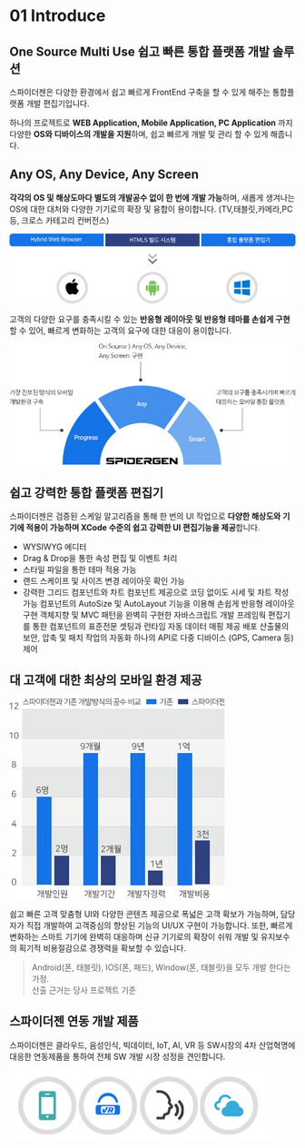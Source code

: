 # 01  Introduce

## One Source Multi Use 쉽고 빠른 통합 플랫폼 개발 솔루션

스파이더젠은 다양한 환경에서 쉽고 빠르게 FrontEnd 구축을 할 수 있게 해주는 통합플랫폼 개발 편집기입니다.

하나의 프로젝트로 **WEB Application, Mobile Application, PC Application** 까지 다양한 **OS와 디바이스의 개발을 지원**하며, 쉽고 빠르게 개발 및 관리 할 수 있게 해줍니다.

## Any OS, Any Device, Any Screen

**각각의 OS 및 해상도마다 별도의 개발공수 없이 한 번에 개발 가능**하며, 새롭게 생겨나는 OS에 대한 대처와 다양한 기기로의 확장 및 융합이 용이합니다. (TV,태블릿,카메라,PC 등, 크로스 카테고리 컨버전스)

![](../Guide%20for%20SpiderGen/01%20%20Introduce.images/img1001.png)

고객의 다양한 요구를 충족시킬 수 있는 **반응형 레이아웃 및 반응형 테마를 손쉽게 구현**할 수 있어, 빠르게 변화하는 고객의 요구에 대한 대응이 용이합니다.

![](../Guide%20for%20SpiderGen/01%20%20Introduce.images/img1002.png)

## 쉽고 강력한 통합 플랫폼 편집기

스파이더젠은 검증된 스케일 알고리즘을 통해 한 번의 UI 작업으로 **다양한 해상도와 기기에 적용이 가능하며 XCode 수준의 쉽고 강력한 UI 편집기능을 제공**합니다.

* WYSIWYG 에디터
* Drag & Drop을 통한 속성 편집 및 이벤트 처리
* 스타일 파일을 통한 테마 적용 가능
* 랜드 스케이프 및 사이즈 변경 레이아웃 확인 가능
* 강력한 그리드 컴포넌트와 차트 컴포넌트 제공으로 코딩 없이도 시세 및 차트 작성 가능 컴포넌트의 AutoSize 및 AutoLayout 기능을 이용해 손쉽게 반응형 레이아웃 구현 객체지향 및 MVC 패턴을 완벽히 구현한 자바스크립트 개발 프레임웍 편집기를 통한 컴포넌트의 표준전문 셋팅과 런타임 자동 데이터 매핑 제공 배포 산출물의 보안, 압축 및 패치 작업의 자동화 하나의 API로 다중 디바이스 (GPS, Camera 등) 제어

## 대 고객에 대한 최상의 모바일 환경 제공

![](../Guide%20for%20SpiderGen/01%20%20Introduce.images/img1004.png)

쉽고 빠른 고객 맞춤형 UI와 다양한 콘텐츠 제공으로 폭넓은 고객 확보가 가능하며, 담당자가 직접 개발하여 고객중심의 향상된 기능의 UI/UX 구현이 가능합니다. 또한, 빠르게 변화하는 스마트 기기에 완벽히 대응하며 신규 기기로의 확장이 쉬워 개발 및 유지보수의 획기적 비용절감으로 경쟁력을 확보할 수 있습니다.

> Android(폰, 태블릿), IOS(폰, 패드), Window(폰, 태블릿)을 모두 개발 한다는 가정.\
> 산출 근거는 당사 프로젝트 기준

## 스파이더젠 연동 개발 제품

스파이더젠은 클라우드, 음성인식, 빅데이터, IoT, AI, VR 등 SW시장의 4차 산업혁명에 대응한 연동제품을 통하여 전체 SW 개발 시장 성정을 견인합니다.

![](../Guide%20for%20SpiderGen/01%20%20Introduce.images/img_1001234.png)
